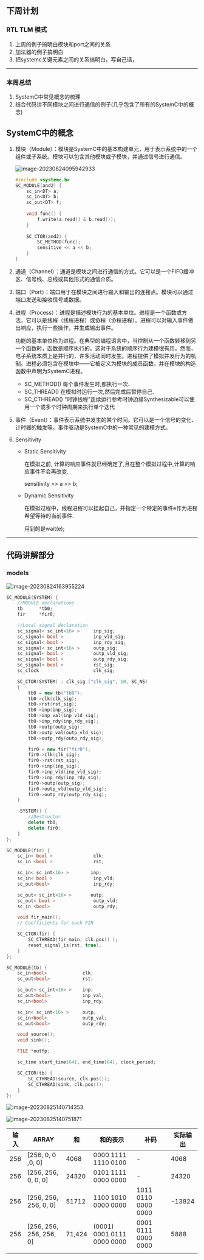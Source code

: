 ## 下周计划

### RTL TLM 模式

1. 上周的例子搞明白模块和port之间的关系
2. 加法器的例子搞明白
3. 把systemc关键元素之间的关系搞明白，写自己话，

---

### 本周总结

1. SystemC中常见概念的梳理
2. 结合代码讲不同模块之间进行通信的例子(几乎包含了所有的SystemC中的概念)

## SystemC中的概念

1. 模块（Module）：模块是SystemC中的基本构建单元，用于表示系统中的一个组件或子系统。模块可以包含其他模块或子模块，并通过信号进行通信。

   ![image-20230824095942933](images/image-20230824095942933.png)

   ```c++
   #include <systemc.h>
   SC_MODULE(and2) {
       sc_in<DT> a;
       sc_in<DT> b;
       sc_out<DT> f;
       
       void func() {
           f.write(a.read() & b.read());
       }
       
       SC_CTOR(and2) {
           SC_METHOD(func);
           sensitive << a << b;
       }
   }
   ```

2. 通道（Channel）：通道是模块之间进行通信的方式。它可以是一个FIFO缓冲区、信号线、总线或其他形式的通信介质。

3. 端口（Port）：端口用于在模块之间进行输入和输出的连接点。模块可以通过端口发送和接收信号或数据。

4. 进程（Process）：进程是描述模块行为的基本单位。进程是一个函数或方法，它可以是线程（线程进程）或协程（协程进程）。进程可以对输入事件做出响应，执行一些操作，并生成输出事件。

   功能的基本单位称为进程。在典型的编程语言中，当控制从一个函数转移到另一个函数时，函数是顺序执行的。这对于系统的顺序行为建模很有用。然而，电子系统本质上是并行的，许多活动同时发生。进程提供了模拟并发行为的机制。进程必须包含在模块中——它被定义为模块的成员函数，并在模块的构造函数中声明为SystemC进程。

   - SC_METHOD() 每个事件发生时,都执行一次.
   - SC_THREAD() 在模拟时运行一次,然后完成后暂停自己.
   - SC_CTHREAD() “时钟线程”连续运行参考时钟边缘Synthesizable可以使用一个或多个时钟周期来执行单个迭代

5. 事件（Event）：事件表示系统中发生的某个时间。它可以是一个信号的变化、计时器的触发等。事件驱动是SystemC中的一种常见的建模方式。

6. Sensitivity

   - Static Sensitivity

     在模拟之前, 计算的响应事件就已经确定了,且在整个模拟过程中,计算的响应事件不会再改变.

     sensitivity >> a >> b;

   - Dynamic Sensitivity

     在模拟过程中，线程进程可以挂起自己，并指定一个特定的事件e作为进程希望等待的当前事件.

     用到的是wait(e);

---

## 代码讲解部分

### models

![image-20230824163955224](images/image-20230824163955224.png)

```c++
SC_MODULE(SYSTEM) {
    //MODULE declarations
    tb      *tb0;
    fir     *fir0;

    //Local signal declaration
    sc_signal< sc_int<16> >     inp_sig;
    sc_signal< bool >           inp_vld_sig;
    sc_signal< bool >           inp_rdy_sig;
    sc_signal< sc_int<16> >     outp_sig;
    sc_signal< bool >           outp_vld_sig;
    sc_signal< bool >           outp_rdy_sig;
    sc_signal< bool >           rst_sig;
    sc_clock                    clk_sig;

    SC_CTOR(SYSTEM) : clk_sig ("clk_sig", 10, SC_NS)
    {
        tb0 = new tb("tb0");
        tb0->clk(clk_sig);
        tb0->rst(rst_sig);
        tb0->inp(inp_sig);
        tb0->inp_val(inp_vld_sig);
        tb0->inp_rdy(inp_rdy_sig);
        tb0->outp(outp_sig);
        tb0->outp_val(outp_vld_sig);
        tb0->outp_rdy(outp_rdy_sig);

        fir0 = new fir("fir0");
        fir0->clk(clk_sig);
        fir0->rst(rst_sig);
        fir0->inp(inp_sig);
        fir0->inp_vld(inp_vld_sig);
        fir0->inp_rdy(inp_rdy_sig);
        fir0->outp(outp_sig);
        fir0->outp_vld(outp_vld_sig);
        fir0->outp_rdy(outp_rdy_sig);
    }

    ~SYSTEM() {
        //Destructor
        delete tb0;
        delete fir0;
    }
};
```

```c++
SC_MODULE(fir) {
    sc_in< bool >               clk;
    sc_in <bool >               rst;

    sc_in< sc_int<16> >        inp;
    sc_in< bool >               inp_vld;
    sc_out<bool>                inp_rdy;

    sc_out< sc_int<16> >       outp;
    sc_out< bool >              outp_vld;
    sc_in <bool>                outp_rdy;

    void fir_main();
    // Coefficients for each FIR

    SC_CTOR(fir) {
        SC_CTHREAD(fir_main, clk.pos() );
        reset_signal_is(rst, true);
    }
};
```

```c++
SC_MODULE(tb) {
    sc_in<bool>             clk;
    sc_out<bool>            rst;

    sc_out< sc_int<16> >    inp;
    sc_out<bool>            inp_val;
    sc_in<bool>             inp_rdy;

    sc_in< sc_int<16> >     outp;
    sc_in<bool>             outp_val;
    sc_out<bool>            outp_rdy;

    void source();
    void sink();

    FILE *outfp;

    sc_time start_time[64], end_time[64], clock_period;

    SC_CTOR(tb) {
        SC_CTHREAD(source, clk.pos());
        SC_CTHREAD(sink, clk.pos());
    }
};
```

![image-20230825140714353](images/image-20230825140714353.png)

![image-20230825140751871](images/image-20230825140751871.png)

| 输入 | ARRAY                   | 和     | 和的表示                   | 补码                | 实际输出 |
| ---- | ----------------------- | ------ | -------------------------- | ------------------- | -------- |
| 256  | [256, 0, 0 ,0, 0]       | 4068   | 0000 1111 1110 0100        | -                   | 4068     |
| 256  | [256, 256, 0, 0, 0]     | 24320  | 0101 1111 0000 0000        | -                   | 24320    |
| 256  | [256, 256, 256, 0, 0]   | 51712  | 1100 1010 0000 0000        | 1011 0110 0000 0000 | -13824   |
| 256  | [256, 256, 256, 256, 0] | 71,424 | (0001) 0001 0111 0000 0000 | 0001 0111 0000 0000 | 5888     |
|      |                         |        |                            |                     |          |

  
